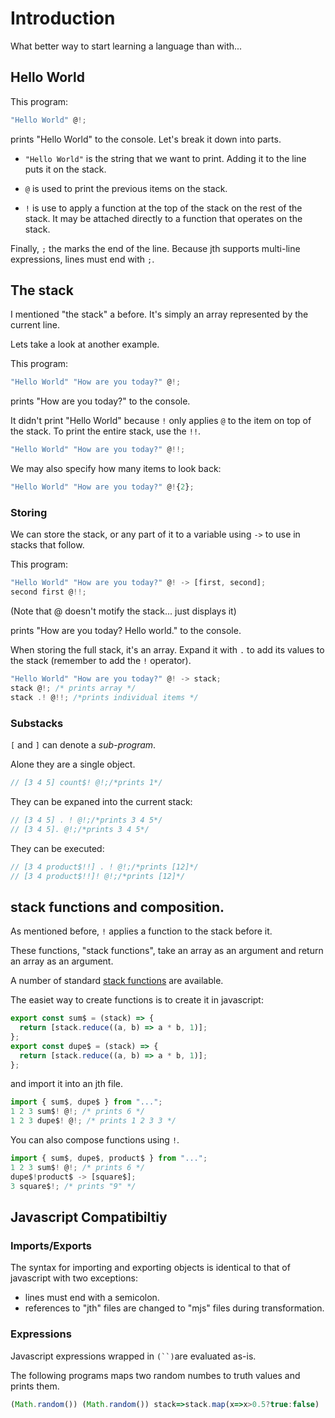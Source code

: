 # Introduction

What better way to start learning a language than with...

## Hello World

This program:

```javascript
"Hello World" @!;
```

prints "Hello World" to the console. Let's break it down into parts.

- `"Hello World"` is the string that we want to print. Adding it to the line puts it on the stack.

- `@` is used to print the previous items on the stack.

- `!` is use to apply a function at the top of the stack on the rest of the stack. It may be attached directly to a function that operates on the stack.

Finally, `;` the marks the end of the line.
Because jth supports multi-line expressions, lines must end with `;`.

## The stack

I mentioned "the stack" a before. It's simply an array represented by the current line.

Lets take a look at another example.

This program:

```javascript
"Hello World" "How are you today?" @!;
```

prints "How are you today?" to the console.

It didn't print "Hello World" because
`!` only applies `@` to the item
on top of the stack.
To print the entire stack, use the `!!`.

```javascript
"Hello World" "How are you today?" @!!;
```

We may also specify how many items to look back:

```javascript
"Hello World" "How are you today?" @!{2};
```

### Storing

We can store the stack, or any part of it to a variable using `->` to use in stacks that follow.

This program:

```javascript
"Hello World" "How are you today?" @! -> [first, second];
second first @!!;
```

(Note that @ doesn't motify the stack... just displays it)

prints "How are you today? Hello world." to the console.

When storing the full stack, it's an array. Expand it with `.` to add its values to the stack (remember to add the `!` operator).

```javascript
"Hello World" "How are you today?" @! -> stack;
stack @!; /* prints array */
stack .! @!!; /*prints individual items */
```

### Substacks

`[` and `]` can denote a _sub-program_.

Alone they are a single object.

```javascript
// [3 4 5] count$! @!;/*prints 1*/
```

They can be expaned into the current stack:

```javascript
// [3 4 5] . ! @!;/*prints 3 4 5*/
// [3 4 5]. @!;/*prints 3 4 5*/
```

They can be executed:

```javascript
// [3 4 product$!!] . ! @!;/*prints [12]*/
// [3 4 product$!!]! @!;/*prints [12]*/
```

## stack functions and composition.

As mentioned before, `!` applies a function to the stack before it.

These functions, "stack functions", take an array as an argument and return an array as an argument.

A number of standard [stack functions](./api.md#stack-functions) are available.

The easiet way to create functions is to create it in javascript:

```javascript
export const sum$ = (stack) => {
  return [stack.reduce((a, b) => a * b, 1)];
};
export const dupe$ = (stack) => {
  return [stack.reduce((a, b) => a * b, 1)];
};
```

and import it into an jth file.

```javascript
import { sum$, dupe$ } from "...";
1 2 3 sum$! @!; /* prints 6 */
1 2 3 dupe$! @!; /* prints 1 2 3 3 */
```

You can also compose functions using `!`.

```javascript
import { sum$, dupe$, product$ } from "...";
1 2 3 sum$! @!; /* prints 6 */
dupe$!product$ -> [square$];
3 square$!; /* prints "9" */
```

## Javascript Compatibiltiy

### Imports/Exports

The syntax for importing and exporting objects is identical to that of javascript with two exceptions:

- lines must end with a semicolon.
- references to "jth" files are changed to "mjs" files during transformation.

### Expressions

Javascript expressions wrapped in ` (``) `are evaluated as-is.

The following programs maps two random numbes to truth values and prints them.

```javascript
(Math.random()) (Math.random()) stack=>stack.map(x=>x>0.5?true:false) !! @!!;
```
